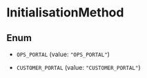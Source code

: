 

# InitialisationMethod

## Enum


* `OPS_PORTAL` (value: `"OPS_PORTAL"`)

* `CUSTOMER_PORTAL` (value: `"CUSTOMER_PORTAL"`)



